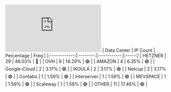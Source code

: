 ![Diagramm](https://github.com/obajay/StateSync-snapshots/blob/main/Projects/Sge/1/README.md)
| Data Center | IP Count | Percentage | Freq |
|:------------:|:--------:|:-----------:|:-----:|
| HETZNER | 29 | 46.03% | 🔴 |
| OVH | 9 | 14.29% | 🟢 |
| AMAZON | 4 | 6.35% | 🟢 |
| Google-Cloud | 2 | 3.17% | 🟢 |
| IKOULA | 2 | 3.17% | 🟢 |
| Netcup | 2 | 3.17% | 🟢 |
| Contabo | 1 | 1.59% | 🟢 |
| Interserver | 1 | 1.59% | 🟢 |
| MEVSPACE | 1 | 1.59% | 🟢 |
| Scaleway | 1 | 1.59% | 🟢 |
| OTHER | 11 | 17.46% | 🟢 |